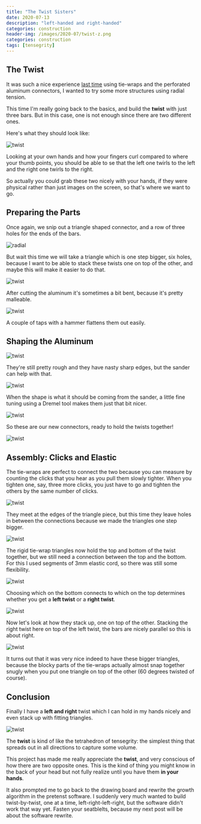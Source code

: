 ```yaml
---
title: "The Twist Sisters"
date: 2020-07-13
description: "left-handed and right-handed"
categories: construction
header-img: /images/2020-07/twist-z.png
categories: construction
tags: [tensegrity]
---
```



## The Twist

It was such a nice experience [last time](/construction/2020/07/06/radial-tension) using tie-wraps and the perforated aluminum connectors, I wanted to try some more structures using radial tension.

This time I'm really going back to the basics, and build the **twist** with just three bars. But in this case, one is not enough since there are two different ones.

Here's what they should look like:

![twist][twist-a]

Looking at your own hands and how your fingers curl compared to where your thumb points, you should be able to se that the left one twirls to the left and the right one twirls to the right.

So actually you could grab these two nicely with your hands, if they were physical rather than just images on the screen, so that's where we want to go.

## Preparing the Parts

Once again, we snip out a triangle shaped connector, and a row of three holes for the ends of the bars.

![radial]

But wait this time we will take a triangle which is one step bigger, six holes, because I want to be able to stack these twists one on top of the other, and maybe this will make it easier to do that.

![twist][twist-e]

After cutting the aluminum it's sometimes a bit bent, because it's pretty malleable.

![twist][twist-f]

A couple of taps with a hammer flattens them out easily.

## Shaping the Aluminum

![twist][twist-g]

They're still pretty rough and they have nasty sharp edges, but the sander can help with that.

![twist][twist-h]

When the shape is what it should be coming from the sander, a little fine tuning using a Dremel tool makes them just that bit nicer.

![twist][twist-i]

So these are our new connectors, ready to hold the twists together!

![twist][twist-j]

## Assembly: Clicks and Elastic

The tie-wraps are perfect to connect the two because you can measure by counting the clicks that you hear as you pull them slowly tighter. When you tighten one, say, three more clicks, you just have to go and tighten the others by the same number of clicks.

![twist][twist-s]

They meet at the edges of the triangle piece, but this time they leave holes in between the connections because we made the triangles one step bigger.

![twist][twist-t]

The rigid tie-wrap triangles now hold the top and bottom of the twist together, but we still need a connection between the top and the bottom. For this I used segments of 3mm elastic cord, so there was still some flexibility.

![twist][twist-u]

Choosing which on the bottom connects to which on the top determines whether you get a **left twist** or a **right twist**.

![twist][twist-v]

Now let's look at how they stack up, one on top of the other. Stacking the right twist here on top of the left twist, the bars are nicely parallel so this is about right.

![twist][twist-w]

It turns out that it was very nice indeed to have these bigger triangles, because the blocky parts of the tie-wraps actually almost snap together snugly when you put one triangle on top of the other (60 degrees twisted of course).

## Conclusion

Finally I have a **left and right** twist which I can hold in my hands nicely and even stack up with fitting triangles.

![twist][twist-z]

The **twist** is kind of like the tetrahedron of tensegrity: the simplest thing that spreads out in all directions to capture some volume.

This project has made me really appreciate the **twist**, and very conscious of how there are two opposite ones. This is the kind of thing you might know in the back of your head but not fully realize until you have them **in your hands**.

It also prompted me to go back to the drawing board and rewrite the growth algorithm in the pretenst software. I suddenly very much wanted to build twist-by-twist, one at a time, left-right-left-right, but the software didn't work that way yet. Fasten your seatblelts, because my next post will be about the software rewrite.

[radial]: https://pretenst.com/images/2020-07/radial-b.jpg
[twist-a]: https://pretenst.com/images/2020-07/twist-a.png
[twist-e]: https://pretenst.com/images/2020-07/twist-e.jpg
[twist-f]: https://pretenst.com/images/2020-07/twist-f.jpg
[twist-g]: https://pretenst.com/images/2020-07/twist-g.jpg
[twist-h]: https://pretenst.com/images/2020-07/twist-h.jpg
[twist-i]: https://pretenst.com/images/2020-07/twist-i.jpg
[twist-j]: https://pretenst.com/images/2020-07/twist-j.jpg
[twist-s]: https://pretenst.com/images/2020-07/twist-s.jpg
[twist-t]: https://pretenst.com/images/2020-07/twist-t.jpg
[twist-u]: https://pretenst.com/images/2020-07/twist-u.jpg
[twist-v]: https://pretenst.com/images/2020-07/twist-v.jpg
[twist-w]: https://pretenst.com/images/2020-07/twist-w.jpg
[twist-z]: https://pretenst.com/images/2020-07/twist-z.png